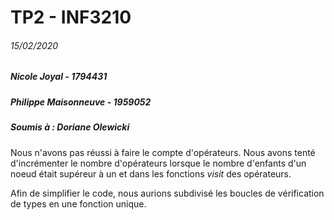 # TP2 - INF3210
###### 15/02/2020
##### Nicole Joyal - 1794431
##### Philippe Maisonneuve - 1959052
##### Soumis à : Doriane Olewicki

Nous n'avons pas réussi à faire le compte d'opérateurs. Nous avons tenté d'incrémenter le nombre d'opérateurs lorsque le nombre d'enfants d'un noeud était supéreur à un et dans les fonctions *visit* des opérateurs.

Afin de simplifier le code, nous aurions subdivisé les boucles de vérification de types en une fonction unique.